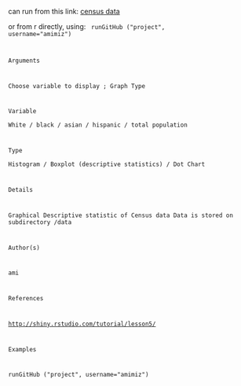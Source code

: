 can run from this link: [census data](https://amimiz.shinyapps.io/Project/)

or from r directly, using: 
<code> runGitHub ("project", username="amimiz") 

Arguments

  Choose variable to display ; Graph Type

  Variable	
    White / black / asian / hispanic / total population

  Type	
    Histogram / Boxplot (descriptive statistics) / Dot Chart

Details

  Graphical Descriptive statistic of Census data Data is stored on subdirectory /data

Author(s)

  ami

References

  http://shiny.rstudio.com/tutorial/lesson5/

Examples

  runGitHub ("project", username="amimiz")
